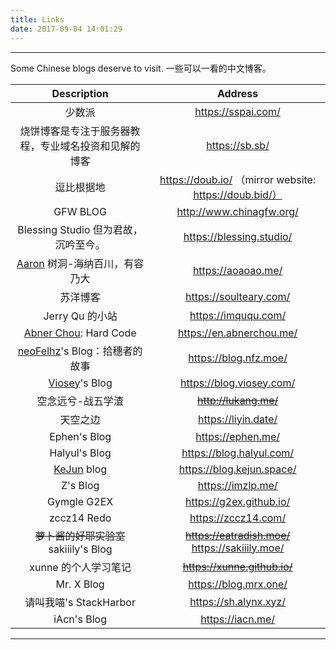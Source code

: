 ```yaml
---
title: Links
date: 2017-09-04 14:01:29
---
```


---
Some Chinese blogs deserve to visit.
一些可以一看的中文博客。


Description |Address
:---: | :---:
少数派 | https://sspai.com/
烧饼博客是专注于服务器教程，专业域名投资和见解的博客 | https://sb.sb/
逗比根据地 | https://doub.io/ （mirror website: https://doub.bid/）
GFW BLOG | http://www.chinagfw.org/
Blessing Studio 但为君故，沉吟至今。 | https://blessing.studio/
[Aaron](https://dog.moe/) 树洞-海纳百川，有容乃大 | https://aoaoao.me/
苏洋博客 | https://soulteary.com/
Jerry Qu 的小站 | https://imququ.com/
[Abner Chou](https://abnerchou.me/): Hard Code | https://en.abnerchou.me/
[neoFelhz](https://nfz.moe/)'s Blog：拾穗者的故事 | https://blog.nfz.moe/
[Viosey](https://viosey.com/)'s Blog | https://blog.viosey.com/
空念远兮-战五学渣 | ~~http://lukang.me/~~
天空之边 | https://liyin.date/
Ephen's Blog | https://ephen.me/
Halyul's Blog | https://blog.halyul.com/
[KeJun](https://kejun.space/) blog | https://blog.kejun.space/
Z's Blog | https://imzlp.me/
Gymgle G2EX | https://g2ex.github.io/
zccz14 Redo | https://zccz14.com/
~~萝卜酱的好耶实验室~~  sakiiily's Blog | ~~https://eatradish.moe/~~ https://sakiiily.moe/
xunne 的个人学习笔记 |  ~~https://xunne.github.io/~~
Mr. X Blog | https://blog.mrx.one/
请叫我喵's StackHarbor | https://sh.alynx.xyz/
iAcn's Blog | https://iacn.me/

---
<div class="textwidget">
  <script type="text/javascript" src="https://work.prinzeugen.net/hitokoto/hitokoto.php?encode=javascript"></script>
  <p id="hitokoto"><script>hitokoto();</script>
  </p>
</div>
